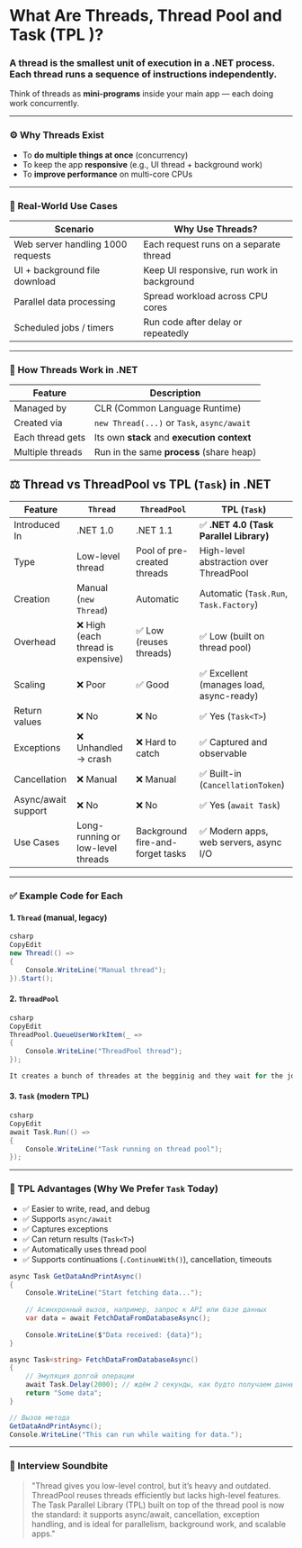# What Are Threads, Thread Pool and Task (TPL )?

### A thread is the smallest unit of execution in a .NET process. Each thread runs a sequence of instructions independently.

Think of threads as **mini-programs** inside your main app — each doing work concurrently.

***

### ⚙️ Why Threads Exist

* To **do multiple things at once** (concurrency)
* To keep the app **responsive** (e.g., UI thread + background work)
* To **improve performance** on multi-core CPUs

***

### 🧩 Real-World Use Cases

| Scenario                          | Why Use Threads?                           |
| --------------------------------- | ------------------------------------------ |
| Web server handling 1000 requests | Each request runs on a separate thread     |
| UI + background file download     | Keep UI responsive, run work in background |
| Parallel data processing          | Spread workload across CPU cores           |
| Scheduled jobs / timers           | Run code after delay or repeatedly         |

***

### 🚀 How Threads Work in .NET

| Feature          | Description                                 |
| ---------------- | ------------------------------------------- |
| Managed by       | CLR (Common Language Runtime)               |
| Created via      | `new Thread(...)` or `Task`, `async/await`  |
| Each thread gets | Its own **stack** and **execution context** |
| Multiple threads | Run in the same **process** (share heap)    |

## ⚖️ Thread vs ThreadPool vs TPL (`Task`) in .NET

| Feature             | `Thread`                          | `ThreadPool`                     | **TPL (`Task`)**                        |
| ------------------- | --------------------------------- | -------------------------------- | --------------------------------------- |
| Introduced In       | .NET 1.0                          | .NET 1.1                         | ✅ **.NET 4.0 (Task Parallel Library)**  |
| Type                | Low-level thread                  | Pool of pre-created threads      | High-level abstraction over ThreadPool  |
| Creation            | Manual (`new Thread`)             | Automatic                        | Automatic (`Task.Run`, `Task.Factory`)  |
| Overhead            | ❌ High (each thread is expensive) | ✅ Low (reuses threads)           | ✅ Low (built on thread pool)            |
| Scaling             | ❌ Poor                            | ✅ Good                           | ✅ Excellent (manages load, async-ready) |
| Return values       | ❌ No                              | ❌ No                             | ✅ Yes (`Task<T>`)                       |
| Exceptions          | ❌ Unhandled → crash               | ❌ Hard to catch                  | ✅ Captured and observable               |
| Cancellation        | ❌ Manual                          | ❌ Manual                         | ✅ Built-in (`CancellationToken`)        |
| Async/await support | ❌ No                              | ❌ No                             | ✅ Yes (`await Task`)                    |
| Use Cases           | Long-running or low-level threads | Background fire-and-forget tasks | ✅ Modern apps, web servers, async I/O   |

***

### ✅ Example Code for Each

#### 1. `Thread` (manual, legacy)

```csharp
csharp
CopyEdit
new Thread(() =>
{
    Console.WriteLine("Manual thread");
}).Start();

```

#### 2. `ThreadPool`

```csharp
csharp
CopyEdit
ThreadPool.QueueUserWorkItem(_ =>
{
    Console.WriteLine("ThreadPool thread");
});

It creates a bunch of threades at the begginig and they wait for the job, then we just is done we can reuse threads 
```

#### 3. `Task` (modern TPL)

```csharp
csharp
CopyEdit
await Task.Run(() =>
{
    Console.WriteLine("Task running on thread pool");
});

```

***

### 🚀 TPL Advantages (Why We Prefer `Task` Today)

* ✅ Easier to write, read, and debug
* ✅ Supports `async/await`
* ✅ Captures exceptions
* ✅ Can return results (`Task<T>`)
* ✅ Automatically uses thread pool
* ✅ Supports continuations (`.ContinueWith()`), cancellation, timeouts

```csharp
async Task GetDataAndPrintAsync()
{
    Console.WriteLine("Start fetching data...");
    
    // Асинхронный вызов, например, запрос к API или базе данных
    var data = await FetchDataFromDatabaseAsync();
    
    Console.WriteLine($"Data received: {data}");
}

async Task<string> FetchDataFromDatabaseAsync()
{
    // Эмуляция долгой операции
    await Task.Delay(2000); // ждём 2 секунды, как будто получаем данные
    return "Some data";
}

// Вызов метода
GetDataAndPrintAsync();
Console.WriteLine("This can run while waiting for data.");

```

***

### 🎯 Interview Soundbite

> "Thread gives you low-level control, but it’s heavy and outdated. ThreadPool reuses threads efficiently but lacks high-level features. The Task Parallel Library (TPL) built on top of the thread pool is now the standard: it supports async/await, cancellation, exception handling, and is ideal for parallelism, background work, and scalable apps."
